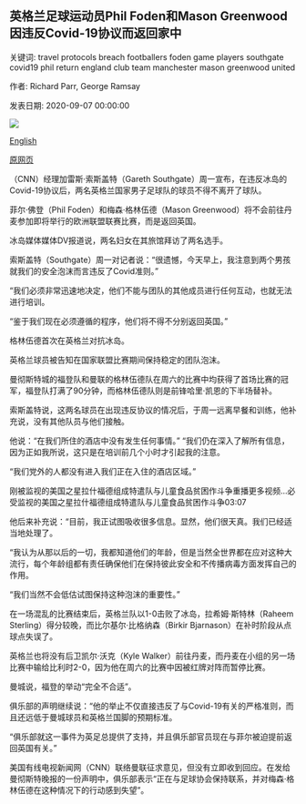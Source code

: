 ## 英格兰足球运动员Phil Foden和Mason Greenwood因违反Covid-19协议而返回家中

关键词: travel protocols breach footballers foden game players southgate covid19 phil return england club team manchester mason greenwood united

作者: Richard Parr, George Ramsay

发表日期: 2020-09-07 00:00:00

![](https://cdn.cnn.com/cnnnext/dam/assets/200907144009-mason-greenwood-phil-foden-super-tease.jpg)

[English](England%20footballers%20Phil%20Foden%20and%20Mason%20Greenwood%20to%20return%20home%20for%20breach%20of%20Covid-19%20protocols.md)

[原网页](https://edition.cnn.com/2020/09/07/football/mason-greenwood-phil-foden-england-football-spt-intl-gbr/index.html)

（CNN）经理加雷斯·索斯盖特（Gareth Southgate）周一宣布，在违反冰岛的Covid-19协议后，两名英格兰国家男子足球队的球员不得不离开了球队。

菲尔·佛登（Phil Foden）和梅森·格林伍德（Mason Greenwood）将不会前往丹麦参加即将举行的欧洲联盟联赛比赛，而是返回英国。

冰岛媒体媒体DV报道说，两名妇女在其旅馆拜访了两名选手。

索斯盖特（Southgate）周一对记者说：“很遗憾，今天早上，我注意到两个男孩就我们的安全泡沫而言违反了Covid准则。”

“我们必须非常迅速地决定，他们不能与团队的其他成员进行任何互动，也就无法进行培训。

“鉴于我们现在必须遵循的程序，他们将不得不分别返回英国。”

格林伍德首次在英格兰对抗冰岛。

英格兰球员被告知在国家联盟比赛期间保持稳定的团队泡沫。

曼彻斯特城的福登队和曼联的格林伍德队在周六的比赛中均获得了首场比赛的冠军，福登队打满了90分钟，而格林伍德队则是前锋哈里·凯恩的下半场替补。

索斯盖特说，这两名球员在出现违反协议的情况后，于周一远离早餐和训练，他补充说，没有其他队员与他们接触。

他说：“在我们所住的酒店中没有发生任何事情。” “我们仍在深入了解所有信息，因为正如我所说，这只是在培训前几个小时才引起我的注意。

“我们党外的人都没有进入我们正在入住的酒店区域。”

刚被监视的美国之星拉什福德组成特遣队与儿童食品贫困作斗争重播更多视频...必受监视的美国之星拉什福德组成特遣队与儿童食品贫困作斗争03:07

他后来补充说：“目前，我正试图吸收很多信息。显然，他们很天真。我们已经适当地处理了。

“我认为从那以后的一切，我都知道他们的年龄，但是当然全世界都在应对这种大流行，每个年龄组都有责任确保他们在保持彼此安全和不传播病毒方面发挥自己的作用。

“我们当然不会低估试图保持这种泡沫的重要性。”

在一场混乱的比赛结束后，英格兰队以1-0击败了冰岛，拉希姆·斯特林（Raheem Sterling）得分较晚，而比尔基尔·比格纳森（Birkir Bjarnason）在补时阶段从点球点失误了。

英格兰也将没有后卫凯尔·沃克（Kyle Walker）前往丹麦，而丹麦在小组的另一场比赛中输给比利时2-0，因为他在周六的比赛中因被红牌对阵​​而暂停比赛。

曼城说，福登的举动“完全不合适”。

俱乐部的声明继续说：“他的举止不仅直接违反了与Covid-19有关的严格准则，而且还远低于曼城球员和英格兰国脚的预期标准。

“俱乐部就这一事件为英足总提供了支持，并且俱乐部官员现在与菲尔被迫提前返回英国有关。”

美国有线电视新闻网（CNN）联络曼联征求意见，但没有立即收到回应。在发给曼彻斯特晚报的一份声明中，俱乐部表示“正在与足球协会保持联系，并对梅森·格林伍德在这种情况下的行动感到失望”。